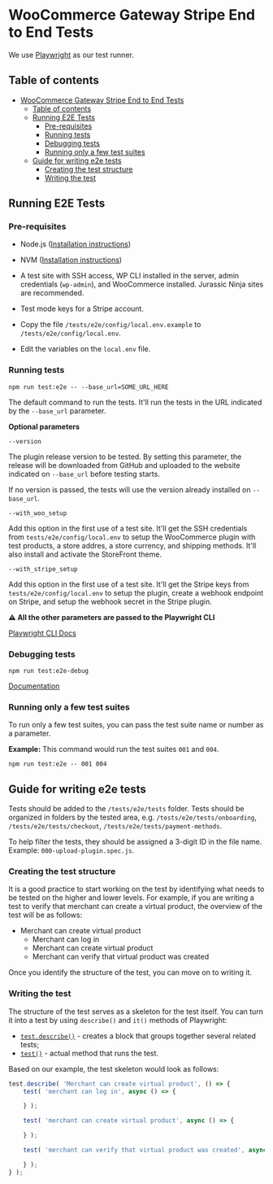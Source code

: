 # WooCommerce Gateway Stripe End to End Tests

We use [Playwright](https://playwright.dev/) as our test runner. 

## Table of contents

- [WooCommerce Gateway Stripe End to End Tests](#woocommerce-gateway-stripe-end-to-end-tests)
  - [Table of contents](#table-of-contents)
  - [Running E2E Tests](#running-e2e-tests)
    - [Pre-requisites](#pre-requisites)
    - [Running tests](#running-tests)
    - [Debugging tests](#debugging-tests)
    - [Running only a few test suites](#running-only-a-few-test-suites)
  - [Guide for writing e2e tests](#guide-for-writing-e2e-tests)
    - [Creating the test structure](#creating-the-test-structure)
    - [Writing the test](#writing-the-test)
  
## Running E2E Tests

### Pre-requisites

- Node.js ([Installation instructions](https://nodejs.org/en/download/))
- NVM ([Installation instructions](https://github.com/nvm-sh/nvm))
- A test site with SSH access, WP CLI installed in the server, admin credentials (`wp-admin`), and WooCommerce installed. Jurassic Ninja sites are recommended.
- Test mode keys for a Stripe account.

- Copy the file `/tests/e2e/config/local.env.example` to `/tests/e2e/config/local.env`.
- Edit the variables on the `local.env` file.

### Running tests

`npm run test:e2e -- --base_url=SOME_URL_HERE`

The default command to run the tests. It'll run the tests in the URL indicated by the `--base_url` parameter.

**Optional parameters**

`--version`

The plugin release version to be tested. By setting this parameter, the release will be downloaded from GitHub and uploaded to the website indicated on `--base_url` before testing starts.

If no version is passed, the tests will use the version already installed on `--base_url`.

`--with_woo_setup`

Add this option in the first use of a test site. It'll get the SSH credentials from `tests/e2e/config/local.env` to setup the WooCommerce plugin with test products, a store addres, a store currency, and shipping methods. It'll also install and activate the StoreFront theme.

`--with_stripe_setup`

Add this option in the first use of a test site. It'll get the Stripe keys from `tests/e2e/config/local.env` to setup the plugin, create a webhook endpoint on Stripe, and setup the webhook secret in the Stripe plugin.

**⚠️ All the other parameters are passed to the Playwright CLI**

[Playwright CLI Docs](https://playwright.dev/docs/test-cli)

### Debugging tests

`npm run test:e2e-debug`

[Documentation](https://playwright.dev/docs/debug)

### Running only a few test suites

To run only a few test suites, you can pass the test suite name or number as a parameter.

**Example:** This command would run the test suites `001` and `004`.

 `npm run test:e2e -- 001 004`

## Guide for writing e2e tests

Tests should be added to the `/tests/e2e/tests` folder. Tests should be organized in folders by the tested area, e.g. `/tests/e2e/tests/onboarding`, `/tests/e2e/tests/checkout`, `/tests/e2e/tests/payment-methods`.

To help filter the tests, they should be assigned a 3-digit ID in the file name. Example: `000-upload-plugin.spec.js`.

### Creating the test structure

It is a good practice to start working on the test by identifying what needs to be tested on the higher and lower levels. For example, if you are writing a test to verify that merchant can create a virtual product, the overview of the test will be as follows:

- Merchant can create virtual product
  - Merchant can log in
  - Merchant can create virtual product
  - Merchant can verify that virtual product was created

Once you identify the structure of the test, you can move on to writing it.

### Writing the test

The structure of the test serves as a skeleton for the test itself. You can turn it into a test by using `describe()` and `it()` methods of Playwright:

- [`test.describe()`](https://playwright.dev/docs/api/class-test#test-describe) - creates a block that groups together several related tests;
- [`test()`](https://playwright.dev/docs/api/class-test#test-call) - actual method that runs the test.

Based on our example, the test skeleton would look as follows:

```js
test.describe( 'Merchant can create virtual product', () => {
	test( 'merchant can log in', async () => {

	} );

	test( 'merchant can create virtual product', async () => {

	} );

	test( 'merchant can verify that virtual product was created', async () => {

	} );
} );
```
